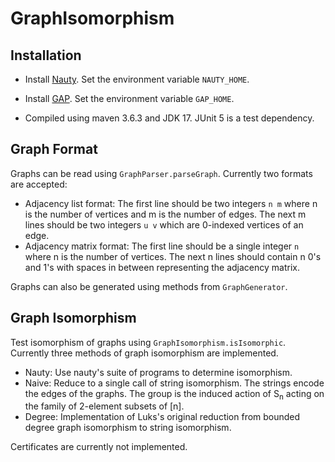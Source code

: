 # GraphIsomorphism

## Installation

- Install [Nauty](https://pallini.di.uniroma1.it/). Set the environment variable `NAUTY_HOME`.
- Install [GAP](https://www.gap-system.org/Manuals/doc/ref/chap0.html). Set the environment variable `GAP_HOME`.

- Compiled using maven 3.6.3 and JDK 17. JUnit 5 is a test dependency.

## Graph Format
Graphs can be read using `GraphParser.parseGraph`. Currently two formats are accepted:
- Adjacency list format: The first line should be two integers `n m` where n is the number of vertices and m is the number of edges. The next m lines should be two integers `u v` which are 0-indexed vertices of an edge.
- Adjacency matrix format: The first line should be a single integer `n` where n is the number of vertices. The next n lines should contain n 0's and 1's with spaces in between representing the adjacency matrix.

Graphs can also be generated using methods from `GraphGenerator`.

## Graph Isomorphism
Test isomorphism of graphs using `GraphIsomorphism.isIsomorphic`. Currently three methods of graph isomorphism are implemented.

- Nauty: Use nauty's suite of programs to determine isomorphism.
- Naive: Reduce to a single call of string isomorphism. The strings encode the edges of the graphs. The group is the induced action of S<sub>n</sub> acting on the family of 2-element subsets of [n].
- Degree: Implementation of Luks's original reduction from bounded degree graph isomorphism to string isomorphism.

Certificates are currently not implemented.